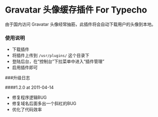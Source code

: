 Gravatar 头像缓存插件 For Typecho
=============
由于国内访问 Gravatar 头像经常抽筋，此插件将会自动下载用户的头像到本地。

### 使用说明
- 下载插件
- 将插件上传到 `/usr/plugins/` 这个目录下
- 登陆后台，在“控制台”下拉菜单中进入“插件管理”
- 启用插件即可

###升级日志

####1.2.0  at 2011-04-14
 
- 修复程序逻辑BUG
- 修复域名后面多出一个斜杠的BUG
- 优化了代码效率

